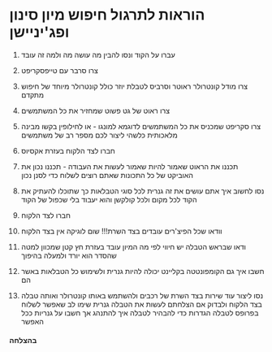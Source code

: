 # הוראות לתרגול חיפוש מיון סינון ופג'יניישן


1. עברו על הקוד ונסו להבין מה עושה מה ולמה זה עובד
2. צרו סרבר עם טייפסקריפט
3. צרו מודל קונטרולר ראוטר וסרביס לטבלת יוזר כולל קונטרולר מיוחד של חיפוש מתקדם
4. צרו ראוט של גט פשוט שמחזיר את כל המשתמשים
5. צרו סקריפט שמכניס את כל המשתמשים לדוגמא למונגו - או לחילופין בקשו מבינה מלאכותית כלשהי ליצור לכם מספר רב של משתמשים
6. חברו לצד הלקוח בעזרת אקסיוס
7. תכננו את הראוט שאמור להיות שאמור לעשות את העבודה - תכננו נכון את האוביקט של כל התכונות שאתם רוצים לשלוח כדי לסנן נכון
8. נסו לחשוב איך אתם עושים את זה גנרית לכל סוגי הטבלאות כך שתוכלו להעתיק את הקוד לכל מקום ולכל קולקשן והוא יעבוד בלי שכפול של הקוד
9. חברו לצד הלקוח
10. וודאו שכל הפיצ'רים עובדים בצד השרת!!! שום לוגיקה אין בצד הלקוח

11. ודאו שבראש הטבלה יש חיווי לפי מה המיון עובד בעזרת חץ קטן שמכוון למטה שהסדר הוא יורד ולמעלה בהיפוך
12. חשבו איך גם הקומפונטטה בקליינט יכולה להיות גנרית ולשימוש כל הטבלאות באשר הם

13. נסו ליצור עוד שירות בצד השרת של רכבים ולהשתמש באותו קונטרולר ואותה טבלה בצד הלקוח ולבדוק אם הצלחתם לעשות את הטבלה גנרית
שימו לב שאפשר לשלוח בפרופס לטבלה הגדרות כדי להבהיר לטבלה איך להתנהג אך חשבו על גנריות ככל האפשר


#### בהצלחה ####



